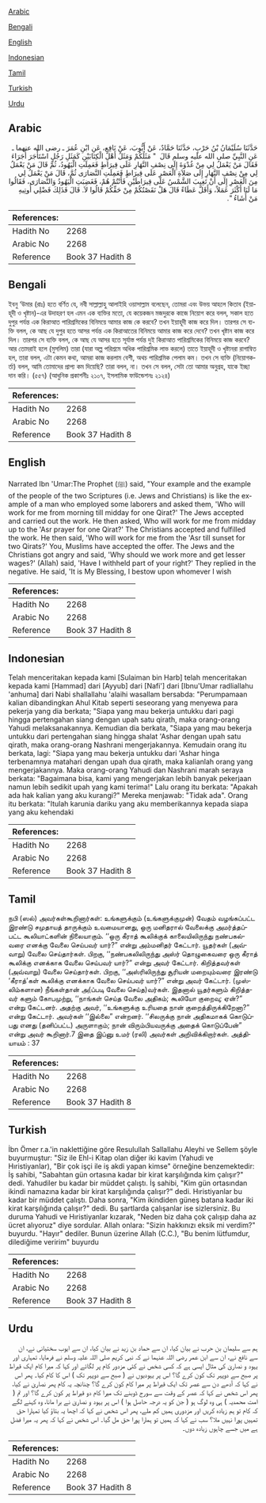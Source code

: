 [Arabic](#arabic)

[Bengali](#bengali)

[English](#english)

[Indonesian](#indonesian)

[Tamil](#tamil)

[Turkish](#turkish)

[Urdu](#urdu)

## Arabic


<div dir="rtl" lang="ar" style={{fontSize:'larger',backgroundColor:'#f8f9fa',padding:20}}>
حَدَّثَنَا سُلَيْمَانُ بْنُ حَرْبٍ، حَدَّثَنَا حَمَّادٌ، عَنْ أَيُّوبَ، عَنْ نَافِعٍ، عَنِ ابْنِ عُمَرَ ـ رضى الله عنهما ـ عَنِ النَّبِيِّ صلى الله عليه وسلم قَالَ ‏ "‏ مَثَلُكُمْ وَمَثَلُ أَهْلِ الْكِتَابَيْنِ كَمَثَلِ رَجُلٍ اسْتَأْجَرَ أُجَرَاءَ فَقَالَ مَنْ يَعْمَلُ لِي مِنْ غُدْوَةَ إِلَى نِصْفِ النَّهَارِ عَلَى قِيرَاطٍ فَعَمِلَتِ الْيَهُودُ، ثُمَّ قَالَ مَنْ يَعْمَلُ لِي مِنْ نِصْفِ النَّهَارِ إِلَى صَلاَةِ الْعَصْرِ عَلَى قِيرَاطٍ فَعَمِلَتِ النَّصَارَى ثُمَّ، قَالَ مَنْ يَعْمَلُ لِي مِنَ الْعَصْرِ إِلَى أَنْ تَغِيبَ الشَّمْسُ عَلَى قِيرَاطَيْنِ فَأَنْتُمْ هُمْ، فَغَضِبَتِ الْيَهُودُ وَالنَّصَارَى، فَقَالُوا مَا لَنَا أَكْثَرَ عَمَلاً، وَأَقَلَّ عَطَاءً قَالَ هَلْ نَقَصْتُكُمْ مِنْ حَقِّكُمْ قَالُوا لاَ‏.‏ قَالَ فَذَلِكَ فَضْلِي أُوتِيهِ مَنْ أَشَاءُ ‏"‏‏.‏
</div>
<div style={{backgroundColor:'#f8f9fa',padding:20, marginBottom: 10}}><table> <thead> <tr> <th>References:</th> <th></th> </tr> </thead> <tbody><tr><td>Hadith No</td><td>2268</td></tr><tr><td>Arabic No</td><td>2268</td></tr><tr><td>Reference</td><td>Book 37 Hadith 8</td></tr></tbody></table></div>

## Bengali


<div dir="ltr" lang="bn" style={{fontSize:'larger',backgroundColor:'#f8f9fa',padding:20}}>
ইবনু ‘উমার (রাঃ) হতে বর্ণিত যে, নবী সাল্লাল্লাহু আলাইহি ওয়াসাল্লাম বলেছেন, তোমরা এবং উভয় আহলে কিতাব (ইয়াহূদী ও খৃষ্টান)-এর উদাহরণ হল এমন এক ব্যক্তির মতো, যে কয়েকজন মজদুরকে কাজে নিয়োগ করে বলল, সকাল হতে দুপুর পর্যন্ত এক কিরাআত পারিশ্রমিকের বিনিময়ে আমার কাজ কে করবে? তখন ইয়াহূদী কাজ করে দিল। তারপর সে ব্যক্তি বলল, কে আছ যে দুপুর হতে আসর পর্যন্ত এক কিরাআতের বিনিময়ে আমার কাজ করে দেবে? তখন খৃষ্টান কাজ করে দিল। তারপর সে ব্যক্তি বলল, কে আছ যে আসর হতে সূর্যাস্ত পর্যন্ত দুই কিরাআত পারিশ্রমিকের বিনিময়ে কাজ করবে? আর তোমরাই হলে (মুসলিম) তারা (যারা অল্প পরিশ্রমে অধিক পারিশ্রমিক লাভ করলে) তাতে ইয়াহূদী ও খৃষ্টানরা রাগান্বিত হল, তারা বলল, এটা কেমন কথা, আমরা কাজ করলাম বেশী, অথচ পারিশ্রমিক পেলাম কম। তখন সে ব্যক্তি (নিয়োগকর্তা) বলল, আমি তোমাদের প্রাপ্য কম দিয়েছি? তারা বলল, না। তখন সে বলল, সেটা তো আমার অনুগ্রহ, যাকে ইচ্ছা দান করি। (৫৫৭) (আধুনিক প্রকাশনীঃ ২১০৭, ইসলামিক ফাউন্ডেশনঃ ২১২৪)
</div>
<div style={{backgroundColor:'#f8f9fa',padding:20, marginBottom: 10}}><table> <thead> <tr> <th>References:</th> <th></th> </tr> </thead> <tbody><tr><td>Hadith No</td><td>2268</td></tr><tr><td>Arabic No</td><td>2268</td></tr><tr><td>Reference</td><td>Book 37 Hadith 8</td></tr></tbody></table></div>

## English


<div dir="ltr" lang="en" style={{fontSize:'larger',backgroundColor:'#f8f9fa',padding:20}}>
Narrated Ibn 'Umar:The Prophet (ﷺ) said, "Your example and the example of the people of the two Scriptures (i.e. Jews and Christians) is like the example of a man who employed some laborers and asked them, 'Who will work for me from morning till midday for one Qirat?' The Jews accepted and carried out the work. He then asked, Who will work for me from midday up to the 'Asr prayer for one Qirat?' The Christians accepted and fulfilled the work. He then said, 'Who will work for me from the 'Asr till sunset for two Qirats?' You, Muslims have accepted the offer. The Jews and the Christians got angry and said, 'Why should we work more and get lesser wages?' (Allah) said, 'Have I withheld part of your right?' They replied in the negative. He said, 'It is My Blessing, I bestow upon whomever I wish
</div>
<div style={{backgroundColor:'#f8f9fa',padding:20, marginBottom: 10}}><table> <thead> <tr> <th>References:</th> <th></th> </tr> </thead> <tbody><tr><td>Hadith No</td><td>2268</td></tr><tr><td>Arabic No</td><td>2268</td></tr><tr><td>Reference</td><td>Book 37 Hadith 8</td></tr></tbody></table></div>

## Indonesian


<div dir="ltr" lang="id" style={{fontSize:'larger',backgroundColor:'#f8f9fa',padding:20}}>
Telah menceritakan kepada kami [Sulaiman bin Harb] telah menceritakan kepada kami [Hammad] dari [Ayyub] dari [Nafi'] dari [Ibnu'Umar radliallahu 'anhuma] dari Nabi shallallahu 'alaihi wasallam bersabda: "Perumpamaan kalian dibandingkan Ahul Kitab seperti seseorang yang menyewa para pekerja yang dia berkata; "Siapa yang mau bekerja untukku dari pagi hingga pertengahan siang dengan upah satu qirath, maka orang-orang Yahudi melaksanakannya. Kemudian dia berkata, "Siapa yang mau bekerja untukku dari pertengahan siang hingga shalat 'Ashar dengan upah satu qirath, maka orang-orang Nashrani mengerjakannya. Kemudain orang itu berkata, lagi: "Siapa yang mau bekerja untukku dari 'Ashar hinga terbenamnya matahari dengan upah dua qirath, maka kalianlah orang yang mengerjakannya. Maka orang-orang Yahudi dan Nashrani marah seraya berkata: "Bagaimana bisa, kami yang mengerjakan lebih banyak pekerjaan namun lebih sedikit upah yang kami terima!" Lalu orang itu berkata: "Apakah ada hak kalian yang aku kurangi?" Mereka menjawab: "Tidak ada". Orang itu berkata: "Itulah karunia dariku yang aku memberikannya kepada siapa yang aku kehendaki
</div>
<div style={{backgroundColor:'#f8f9fa',padding:20, marginBottom: 10}}><table> <thead> <tr> <th>References:</th> <th></th> </tr> </thead> <tbody><tr><td>Hadith No</td><td>2268</td></tr><tr><td>Arabic No</td><td>2268</td></tr><tr><td>Reference</td><td>Book 37 Hadith 8</td></tr></tbody></table></div>

## Tamil


<div dir="ltr" lang="ta" style={{fontSize:'larger',backgroundColor:'#f8f9fa',padding:20}}>
நபி (ஸல்) அவர்கள்கூறினார்கள்: உங்களுக்கும் (உங்களுக்குமுன்) வேதம் வழங்கப்பட்ட இரண்டு சமுதாயத் தாருக்கும் உவமையானது, ஒரு மனிதரால் வேலைக்கு அமர்த்தப்பட்ட கூலியாட்களின் நிலையாகும். ‘‘ஒரு கீராத் கூலிக்குக் காலையிலிருந்து நண்பகல்வரை எனக்கு வேலை செய்பவர் யார்?” என்று அம்மனிதர் கேட்டார். யூதர்கள் (அவ்வாறு) வேலை செய்தார்கள். பிறகு, ‘‘நண்பகலிலிருந்து அஸ்ர் தொழுகைவரை ஒரு கீராத் கூலிக்கு எனக்காக வேலை செய்பவர் யார்?” என்று அவர் கேட்டார். கிறித்தவர்கள் (அவ்வாறு) வேலை செய்தார்கள். பிறகு, ‘‘அஸ்ரிலிருந்து சூரியன் மறையும்வரை இரண்டு ‘கீராத்’கள் கூலிக்கு எனக்காக வேலை செய்பவர் யார்?” என்று அவர் கேட்டார். (முஸ்லிம்களான) நீங்கள்தான் அ(ப்படி வேலை செய்த)வர்கள். இதனால் யூதர்களும் கிறித்தவர் களும் கோபமுற்று, ‘‘நாங்கள் செய்த வேலை அதிகம்; கூலியோ குறைவு; ஏன்?” என்று கேட்டனர். அதற்கு அவர், ‘‘உங்களுக்கு உரியதை நான் குறைத்திருக்கிறேனா?” என்று கேட்டார். அவர்கள் ‘‘இல்லை” என்றனர். ‘‘சிலருக்கு நான் அதிகமாகக் கொடுப்பது எனது (தனிப்பட்ட) அருளாகும்; நான் விரும்பியவருக்கு அதைக் கொடுப்பேன்” என்று அவர் கூறினார்.7 இதை இப்னு உமர் (ரலி) அவர்கள் அறிவிக்கிறார்கள். அத்தியாயம் : 37
</div>
<div style={{backgroundColor:'#f8f9fa',padding:20, marginBottom: 10}}><table> <thead> <tr> <th>References:</th> <th></th> </tr> </thead> <tbody><tr><td>Hadith No</td><td>2268</td></tr><tr><td>Arabic No</td><td>2268</td></tr><tr><td>Reference</td><td>Book 37 Hadith 8</td></tr></tbody></table></div>

## Turkish


<div dir="ltr" lang="tr" style={{fontSize:'larger',backgroundColor:'#f8f9fa',padding:20}}>
İbn Ömer r.a.'in naklettiğine göre Resulullah Sallallahu Aleyhi ve Sellem şöyle buyurmuştur: "Siz ile Ehl-i Kitap olan diğer iki kavim (Yahudi ve Hıristiyanlar), "Bir çok işçi ile iş akdi yapan kimse" örneğine benzemektedir: İş sahibi, "Sabahtan gün ortasına kadar bir kirat karşılığında kim çalışır?" dedi. Yahudiler bu kadar bir müddet çalıştı. İş sahibi, "Kim gün ortasından ikindi namazına kadar bir kirat karşılığında çalışır?" dedi. Hıristiyanlar bu kadar bir müddet çalıştı. Daha sonra, "Kim ikindiden güneş batana kadar iki kirat karşılığında çalışır?" dedi. Bu şartlarda çalışanlar ise sizlersiniz. Bu duruma Yahudi ve Hıristiyanlar kızarak, "Neden biz daha çok çalışıp daha az ücret alıyoruz" diye sordular. Allah onlara: "Sizin hakkınızı eksik mi verdim?" buyurdu. "Hayır" dediler. Bunun üzerine Allah (C.C.), "Bu benim lütfumdur, dilediğime veririm" buyurdu
</div>
<div style={{backgroundColor:'#f8f9fa',padding:20, marginBottom: 10}}><table> <thead> <tr> <th>References:</th> <th></th> </tr> </thead> <tbody><tr><td>Hadith No</td><td>2268</td></tr><tr><td>Arabic No</td><td>2268</td></tr><tr><td>Reference</td><td>Book 37 Hadith 8</td></tr></tbody></table></div>

## Urdu


<div dir="rtl" lang="ur" style={{fontSize:'larger',backgroundColor:'#f8f9fa',padding:20}}>
ہم سے سلیمان بن حرب نے بیان کیا، ان سے حماد بن زید نے بیان کیا، ان سے ایوب سختیانی نے، ان سے نافع نے، ان سے ابن عمر رضی اللہ عنہما نے کہ نبی کریم صلی اللہ علیہ وسلم نے فرمایا، تمہاری اور یہود و نصاریٰ کی مثال ایسی ہے کہ کسی شخص نے کئی مزدور کام پر لگائے اور کہا کہ میرا کام ایک قیراط پر صبح سے دوپہر تک کون کرے گا؟ اس پر یہودیوں نے ( صبح سے دوپہر تک ) اس کا کام کیا۔ پھر اس نے کہا کہ آدھے دن سے عصر تک ایک قیراط پر میرا کام کون کرے گا؟ چنانچہ یہ کام پھر نصاریٰ نے کیا، پھر اس شخص نے کہا کہ عصر کے وقت سے سورج ڈوبنے تک میرا کام دو قیراط پر کون کرے گا؟ اور تم ( امت محمدیہ ) ہی وہ لوگ ہو ( جن کو یہ درجہ حاصل ہوا ) اس پر یہود و نصاریٰ نے برا مانا، وہ کہنے لگے کہ کام تو ہم زیادہ کریں اور مزدوری ہمیں کم ملے، پھر اس شخص نے کہا کہ اچھا یہ بتاؤ کیا تمہارا حق تمہیں پورا نہیں ملا؟ سب نے کہا کہ ہمیں تو ہمارا پورا حق مل گیا۔ اس شخص نے کہا کہ پھر یہ میرا فضل ہے میں جسے چاہوں زیادہ دوں۔
</div>
<div style={{backgroundColor:'#f8f9fa',padding:20, marginBottom: 10}}><table> <thead> <tr> <th>References:</th> <th></th> </tr> </thead> <tbody><tr><td>Hadith No</td><td>2268</td></tr><tr><td>Arabic No</td><td>2268</td></tr><tr><td>Reference</td><td>Book 37 Hadith 8</td></tr></tbody></table></div>